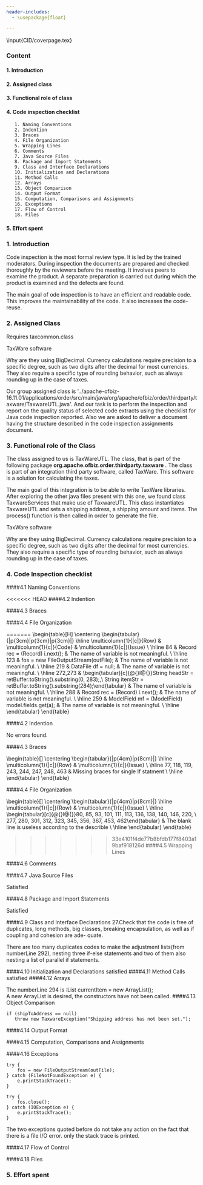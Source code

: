 ```yaml
---
header-includes:
  - \usepackage{float}

---
```


\input{CID/coverpage.tex}


### __Content__

#### 1. Introduction

#### 2. Assigned class

#### 3. Functional role of class

#### 4. Code inspection checklist
       1. Naming Conventions
       2. Indention
       3. Braces
       4. File Organization
       5. Wrapping Lines
       6. Comments
       7. Java Source Files
       8. Package and Import Statements
       9. Class and Interface Declarations
       10. Initialization and Declarations
       11. Method Calls
       12. Arrays
       13. Object Comparison
       14. Output Format
       15. Computation, Comparisons and Assignments
       16. Exceptions
       17. Flow of Control
       18. Files
#### 5. Effort spent



### 1. Introduction

Code inspection is the most formal review type. It is led by the trained moderators. During inspection the documents are prepared and checked thoroughly by the reviewers before the meeting. It involves peers to examine the product. A separate preparation is carried out during which the product is examined and the defects are found.

The main goal of ode inspection is to have an efficient and readable code. This improves the maintainability of the code. It also increases the code-reuse.

### 2. Assigned Class

Requires taxcommon.class

TaxWare software

Why are they using BigDecimal. Currency calculations require precision to a specific degree, such as two digits after the decimal for most currencies. They also require a specific type of rounding behavior, such as always rounding up in the case of taxes.

Our group assigned class is '../apache-ofbiz-16.11.01/applications/order/src/main/java/org/apache/ofbiz/order/thirdparty/taxware/TaxwareUTL.java'. And our task is to perform the inspection and report on the quality status of selected code extracts using the checklist for Java code inspection reported. Also we are asked to deliver a document having the structure described in the code inspection assignments document.

### 3. Functional role of the Class

The class assigned to us is TaxWareUTL. The class, that is part of the following package
**org.apache.ofbiz.order.thirdparty.taxware** . The class is part of an integration third party software, called TaxWare. This software is a solution for calculating the taxes.

The main goal of this integration is to be able to write TaxWare libraries.
After exploring the other java files present with this one, we found class TaxwareServices that make use of TaxwareUTL. This class instantiates TaxwareUTL and sets a shipping address, a shipping amount and items. The process() function is then called in order to generate the file.  

TaxWare software

Why are they using BigDecimal. Currency calculations require precision to a specific degree, such as two digits after the decimal for most currencies. They also require a specific type of rounding behavior, such as always rounding up in the case of taxes.


### 4. Code Inspection checklist
####4.1 Naming Conventions

<<<<<<< HEAD
####4.2 Indention

####4.3 Braces

####4.4 File Organization

=======
\begin{table}[H]
\centering
\begin{tabular}{|p{3cm}|p{3cm}|p{3cm}|}
\hline
\multicolumn{1}{|c|}{Row} & \multicolumn{1}{c|}{Code} & \multicolumn{1}{c|}{Issue} \\ \hline
84 & Record rec = (Record) i.next(); & The name of variable is not meaningful. \\ \hline
123 & fos = new FileOutputStream(outFile); & The name of variable is not meaningful. \\ \hline
219 & DataFile df = null; & The name of variable is not meaningful. \\ \hline
272,273 & \begin{tabular}[c]{@{}l@{}}String headStr = retBuffer.toString().substring(0, 283);,\\ String itemStr = retBuffer.toString().substring(284);\end{tabular} & The name of variable is not meaningful. \\ \hline
288 & Record rec = (Record) i.next(); & The name of variable is not meaningful. \\ \hline
259 & ModelField mf = (ModelField) model.fields.get(a); & The name of variable is not meaningful. \\ \hline
\end{tabular}
\end{table}

####4.2 Indention

No errors found.

####4.3 Braces

\begin{table}[]
\centering
\begin{tabular}{|p{4cm}|p{8cm}|}
\hline
\multicolumn{1}{|c|}{Row} & \multicolumn{1}{c|}{Issue} \\ \hline
77, 118, 119, 243, 244, 247, 248, 463 & Missing braces for single If statment \\ \hline
\end{tabular}
\end{table}

####4.4 File Organization

\begin{table}[]
\centering
\begin{tabular}{|p{4cm}|p{8cm}|}
\hline
\multicolumn{1}{|c|}{Row} & \multicolumn{1}{c|}{Issue} \\ \hline
\begin{tabular}[c]{@{}l@{}}80, 85, 93, 101, 111, 113, 136, 138, 140, 146, 220, \\ 277, 280, 301, 312, 323, 345, 356, 367, 453, 462\end{tabular} & The blank line is useless according to the describle \\ \hline
\end{tabular}
\end{table}

>>>>>>> 33e4101f4de77b8bfdb177f8403a19baf918126d
####4.5 Wrapping Lines

####4.6 Comments

####4.7 Java Source Files


Satisfied


####4.8 Package and Import Statements


Satisfied



####4.9 Class and Interface Declarations
27.Check that the code is free of duplicates, long methods, big classes,
breaking encapsulation, as well as if coupling and cohesion are ade-
quate.

There are too many duplicates codes to make the adjustment lists(from numberLine 292), nesting three if-else statements and two of them also nesting a list of parallel if statements.

####4.10 Initialization and Declarations
satisfied
####4.11 Method Calls
satisfied
####4.12 Arrays

The numberLine 294 is :List currentItem = new ArrayList();  
A new ArrayList is desired, the constructors have not been called.
####4.13 Object Comparison
~~~~ {#object .java .numberLines startFrom="263"}
if (shipToAddress == null)
   throw new TaxwareException("Shipping address has not been set.");
~~~~~~~~~~~~~~~~~~~~~~~~~~~~~~~~~~~~~~~~~~~~~~~~~

####4.14 Output Format

####4.15 Computation, Comparisons and Assignments

####4.16 Exceptions
~~~~ {#object .java .numberLines startFrom="124"}
try {
    fos = new FileOutputStream(outFile);
} catch (FileNotFoundException e) {
    e.printStackTrace();
}
~~~~~~~~~~~~~~~~~~~~~~~~~~~~~~~~~~~~~~~~~~~~~~~~~

~~~~ {#object .java .numberLines startFrom="131"}
try {
    fos.close();
} catch (IOException e) {
    e.printStackTrace();
}
~~~~~~~~~~~~~~~~~~~~~~~~~~~~~~~~~~~~~~~~~~~~~~~~~

The two exceptions quoted before do not take any action on the fact that there is a file I/O error. only the stack trace is printed.

####4.17 Flow of Control

####4.18 Files

### 5. Effort spent
